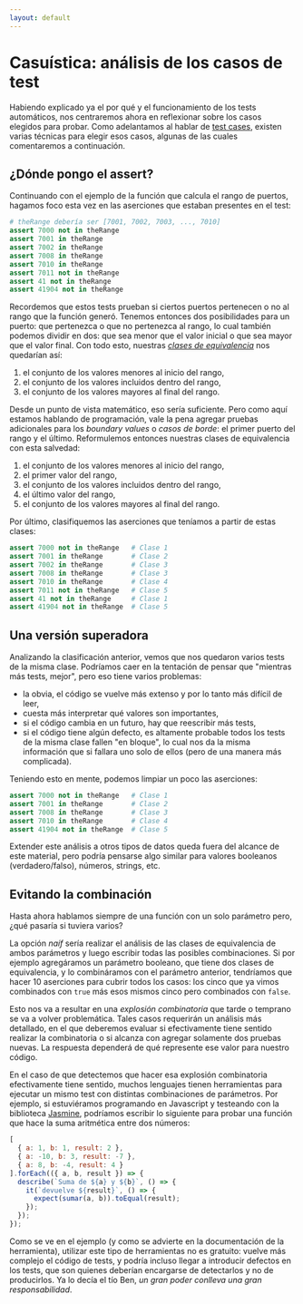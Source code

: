```yaml
---
layout: default
---
```


# Casuística: análisis de los casos de test

Habiendo explicado ya el por qué y el funcionamiento de los tests automáticos, nos centraremos ahora en reflexionar sobre los casos elegidos para probar. Como adelantamos al hablar de [test cases](../sistematizacion/test-case), existen varias técnicas para elegir esos casos, algunas de las cuales comentaremos a continuación.

## ¿Dónde pongo el assert?

Continuando con el ejemplo de la función que calcula el rango de puertos, hagamos foco esta vez en las aserciones que estaban presentes en el test:

```python
# theRange debería ser [7001, 7002, 7003, ..., 7010]
assert 7000 not in theRange
assert 7001 in theRange
assert 7002 in theRange
assert 7008 in theRange
assert 7010 in theRange
assert 7011 not in theRange
assert 41 not in theRange
assert 41904 not in theRange
```

Recordemos que estos tests prueban si ciertos puertos pertenecen o no al rango que la función generó. Tenemos entonces dos posibilidades para un puerto: que pertenezca o que no pertenezca al rango, lo cual también podemos dividir en dos: que sea menor que el valor inicial o que sea mayor que el valor final. Con todo esto, nuestras [_clases de equivalencia_](./../sistematizacion/test-case.md) nos quedarían así:

1. el conjunto de los valores menores al inicio del rango,
1. el conjunto de los valores incluidos dentro del rango,
1. el conjunto de los valores mayores al final del rango.

Desde un punto de vista matemático, eso sería suficiente. Pero como aquí estamos hablando de programación, vale la pena agregar pruebas adicionales para los _boundary values_ o _casos de borde_: el primer puerto del rango y el último. Reformulemos entonces nuestras clases de equivalencia con esta salvedad:

1. el conjunto de los valores menores al inicio del rango,
1. el primer valor del rango,
1. el conjunto de los valores incluidos dentro del rango,
1. el último valor del rango,
1. el conjunto de los valores mayores al final del rango.

Por último, clasifiquemos las aserciones que teníamos a partir de estas clases:

```python
assert 7000 not in theRange   # Clase 1
assert 7001 in theRange       # Clase 2
assert 7002 in theRange       # Clase 3
assert 7008 in theRange       # Clase 3
assert 7010 in theRange       # Clase 4
assert 7011 not in theRange   # Clase 5
assert 41 not in theRange     # Clase 1
assert 41904 not in theRange  # Clase 5
```

## Una versión superadora

Analizando la clasificación anterior, vemos que nos quedaron varios tests de la misma clase. Podríamos caer en la tentación de pensar que "mientras más tests, mejor", pero eso tiene varios problemas:

* la obvia, el código se vuelve más extenso y por lo tanto más difícil de leer,
* cuesta más interpretar qué valores son importantes,
* si el código cambia en un futuro, hay que reescribir más tests,
* si el código tiene algún defecto, es altamente probable todos los tests de la misma clase fallen "en bloque", lo cual nos da la misma información que si fallara uno solo de ellos (pero de una manera más complicada).

Teniendo esto en mente, podemos limpiar un poco las aserciones:

```python
assert 7000 not in theRange   # Clase 1
assert 7001 in theRange       # Clase 2
assert 7008 in theRange       # Clase 3
assert 7010 in theRange       # Clase 4
assert 41904 not in theRange  # Clase 5
```

Extender este análisis a otros tipos de datos queda fuera del alcance de este material, pero podría pensarse algo similar para valores booleanos (verdadero/falso), números, strings, etc.

## Evitando la combinación

Hasta ahora hablamos siempre de una función con un solo parámetro pero, ¿qué pasaría si tuviera varios?

La opción _naíf_ sería realizar el análisis de las clases de equivalencia de ambos parámetros y luego escribir todas las posibles combinaciones. Si por ejemplo agregáramos un parámetro booleano, que tiene dos clases de equivalencia, y lo combináramos con el parámetro anterior, tendríamos que hacer 10 aserciones para cubrir todos los casos: los cinco que ya vimos combinados con `true` más esos mismos cinco pero combinados con `false`.

Esto nos va a resultar en una _explosión combinatoria_ que tarde o temprano se va a volver problemática. Tales casos requerirán un análisis más detallado, en el que deberemos evaluar si efectivamente tiene sentido realizar la combinatoria o si alcanza con agregar solamente dos pruebas nuevas. La respuesta dependerá de qué represente ese valor para nuestro código.

En el caso de que detectemos que hacer esa explosión combinatoria efectivamente tiene sentido, muchos lenguajes tienen herramientas para ejecutar un mismo test con distintas combinaciones de parámetros. Por ejemplo, si estuviéramos programando en Javascript y testeando con la biblioteca [Jasmine](https://jasmine.github.io/tutorials/sharing_behaviors), podríamos escribir lo siguiente para probar una función que hace la suma aritmética entre dos números:

```js
[
  { a: 1, b: 1, result: 2 },
  { a: -10, b: 3, result: -7 },
  { a: 8, b: -4, result: 4 }
].forEach(({ a, b, result }) => {
  describe(`Suma de ${a} y ${b}`, () => {
    it(`devuelve ${result}`, () => {
      expect(sumar(a, b)).toEqual(result);
    });
  });
});
```

Como se ve en el ejemplo (y como se advierte en la documentación de la herramienta), utilizar este tipo de herramientas no es gratuito: vuelve más complejo el código de tests, y podría incluso llegar a introducir defectos en los tests, que son quienes deberían encargarse de detectarlos y no de producirlos. Ya lo decía el tío Ben, _un gran poder conlleva una gran responsabilidad_.
